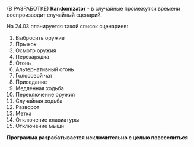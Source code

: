 (В РАЗРАБОТКЕ) **Randomizator** - в случайные промежутки времени воспроизводит случайный сценарий.

На 24.03 планируется такой список сценариев:
1. Выбросить оружие<br/>
2. Прыжок<br/>
3. Осмотр оружия<br/>
4. Перезарядка<br/>
5. Огонь<br/>
6. Альтернативный огонь<br/>
7. Голосовой чат<br/>
8. Приседание<br/>
9. Медленная ходьба<br/>
10. Переключение оружия<br/>
11. Случайная ходьба<br/>
12. Разворот<br/>
13. Метка<br/>
14. Отключение клавиатуры<br/>
15. Отключение мыши<br/>

**Программа разрабатывается исключительно с целью повеселиться**
